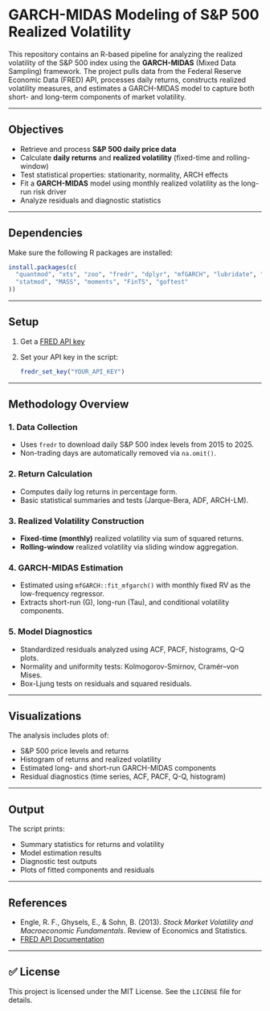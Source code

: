 # GARCH-MIDAS Modeling of S&P 500 Realized Volatility

This repository contains an R-based pipeline for analyzing the realized volatility of the S&P 500 index using the **GARCH-MIDAS** (Mixed Data Sampling) framework. The project pulls data from the Federal Reserve Economic Data (FRED) API, processes daily returns, constructs realized volatility measures, and estimates a GARCH-MIDAS model to capture both short- and long-term components of market volatility.

---

## Objectives

- Retrieve and process **S&P 500 daily price data**
- Calculate **daily returns** and **realized volatility** (fixed-time and rolling-window)
- Test statistical properties: stationarity, normality, ARCH effects
- Fit a **GARCH-MIDAS** model using monthly realized volatility as the long-run risk driver
- Analyze residuals and diagnostic statistics

---

## Dependencies

Make sure the following R packages are installed:

```r
install.packages(c(
  "quantmod", "xts", "zoo", "fredr", "dplyr", "mfGARCH", "lubridate", "tseries",
  "statmod", "MASS", "moments", "FinTS", "goftest"
))
````

---

## Setup

1. Get a [FRED API key](https://fred.stlouisfed.org/docs/api/api_key.html)
2. Set your API key in the script:

   ```r
   fredr_set_key("YOUR_API_KEY")
   ```

---

## Methodology Overview

### 1. **Data Collection**

* Uses `fredr` to download daily S\&P 500 index levels from 2015 to 2025.
* Non-trading days are automatically removed via `na.omit()`.

### 2. **Return Calculation**

* Computes daily log returns in percentage form.
* Basic statistical summaries and tests (Jarque-Bera, ADF, ARCH-LM).

### 3. **Realized Volatility Construction**

* **Fixed-time (monthly)** realized volatility via sum of squared returns.
* **Rolling-window** realized volatility via sliding window aggregation.

### 4. **GARCH-MIDAS Estimation**

* Estimated using `mfGARCH::fit_mfgarch()` with monthly fixed RV as the low-frequency regressor.
* Extracts short-run (G), long-run (Tau), and conditional volatility components.

### 5. **Model Diagnostics**

* Standardized residuals analyzed using ACF, PACF, histograms, Q-Q plots.
* Normality and uniformity tests: Kolmogorov-Smirnov, Cramér–von Mises.
* Box-Ljung tests on residuals and squared residuals.

---

## Visualizations

The analysis includes plots of:

* S\&P 500 price levels and returns
* Histogram of returns and realized volatility
* Estimated long- and short-run GARCH-MIDAS components
* Residual diagnostics (time series, ACF, PACF, Q-Q, histogram)

---

## Output

The script prints:

* Summary statistics for returns and volatility
* Model estimation results
* Diagnostic test outputs
* Plots of fitted components and residuals

---

## References

* Engle, R. F., Ghysels, E., & Sohn, B. (2013). *Stock Market Volatility and Macroeconomic Fundamentals*. Review of Economics and Statistics.
* [FRED API Documentation](https://fred.stlouisfed.org/docs/api/fred/)

---

## ✅ License

This project is licensed under the MIT License. See the `LICENSE` file for details.
